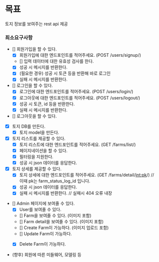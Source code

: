 # 목표

토지 정보를 보여주는 rest api 제공

### 최소요구사항

- [] 회원가입을 할 수 있다.
  - [x] 회원가입에 대한 엔드포인트를 적어주세요. (POST /users/signup/)
  - [] 입력 데이터에 대한 유효성 검사를 한다.
  - [x] 성공 시 메시지를 반환한다.
  - [x] (필요한 경우) 성공 시 토큰 등을 반환해 바로 로그인
  - [x] 실패 시 메시지를 반환한다.
- [] 로그인을 할 수 있다.
  - [x] 로그인에 대한 엔드포인트를 적어주세요. (POST /users/login/)
  - [x] 로그아웃에 대한 엔드포인트를 적어주세요. (POST /users/logout/)
  - [x] 성공 시 토큰, id 등을 반환한다.
  - [x] 실패 시 메시지를 반환한다.
- [] 로그아웃을 할 수 있다.
- [x] 토지 DB를 만든다.
  - [x] 토지 model을 만든다.
- [x] 토지 리스트를 제공할 수 있다.
  - [x] 토지 리스트에 대한 엔드포인트를 적어주세요. (GET /farms/list/)
  - [x] 페이지네이션을 할 수 있다.
  - [x] 필터링을 지원한다.
  - [x] 성공 시 json 데이터를 응답한다.
- [x] 토지 상세를 제공할 수 있다.
  - [x] 토지 상세에 대한 엔드포인트를 적어주세요. (GET /farms/detail/<int:pk>/) // 이때 pk는 farm_status_log_id 입니다.
  - [x] 성공 시 json 데이터를 응답한다.
  - [X] 실패 시 메시지를 반환한다.  // 실패시 404 오류 내장 
- [] Admin 페이지에 보여줄 수 있다.
  - [x] User를 보여줄 수 있다.
  - [] Farm을 보여줄 수 있다. (이미지 포함)
  - [] Farm detail을 보여줄 수 있다. (이미지 포함)
  - [] Create Farm이 가능하다. (이미지 업로드 포함)
  - [] Update Farm이 가능하다.
  - [x] Delete Farm이 가능하다.


- (향후) 회원에 따른 미들웨어, 모델링 등